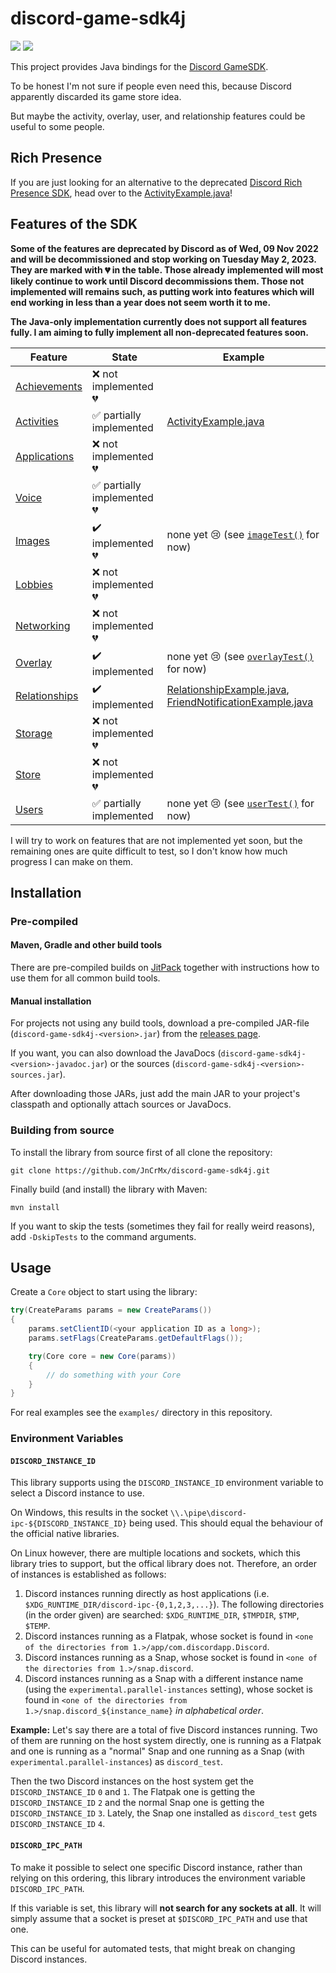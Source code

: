 # discord-game-sdk4j

[![](https://jitpack.io/v/JnCrMx/discord-game-sdk4j.svg)](https://jitpack.io/#JnCrMx/discord-game-sdk4j)
[![](https://img.shields.io/badge/JavaDoc-latest-4c1)](https://docs.jcm.re/discord-game-sdk4j/)


This project provides Java bindings for the
[Discord GameSDK](https://discordapp.com/developers/docs/game-sdk/sdk-starter-guide).

To be honest I'm not sure if people even need this, because Discord apparently discarded its game store idea.

But maybe the activity, overlay, user, and relationship features could be useful to some people.

## Rich Presence

If you are just looking for an alternative to the deprecated [Discord Rich Presence SDK](https://discord.com/developers/docs/rich-presence/how-to),
head over to the [ActivityExample.java](examples/ActivityExample.java)!

## Features of the SDK

**Some of the features are deprecated by Discord as of Wed, 09 Nov 2022 and will be decommissioned and stop working on Tuesday May 2, 2023.
They are marked with :broken_heart: in the table.
Those already implemented will most likely continue to work until Discord decommissions them.
Those not implemented will remains such, as putting work into features which will end working in less than a year does not seem worth it to me.**

**The Java-only implementation currently does not support all features fully.
I am aiming to fully implement all non-deprecated features soon.**

| Feature                                                                     | State                                                   | Example                                                                                                                                  |
|-----------------------------------------------------------------------------|---------------------------------------------------------|------------------------------------------------------------------------------------------------------------------------------------------|
| [Achievements](https://discord.com/developers/docs/game-sdk/achievements)   | :x: not implemented :broken_heart:                      |                                                                                                                                          |
| [Activities](https://discord.com/developers/docs/game-sdk/activities)       | :white_check_mark: partially implemented                | [ActivityExample.java](examples/ActivityExample.java)                                                                                    |
| [Applications](https://discord.com/developers/docs/game-sdk/applications)   | :x: not implemented :broken_heart:                      |                                                                                                                                          |
| [Voice](https://discord.com/developers/docs/game-sdk/discord-voice)         | :white_check_mark: partially implemented :broken_heart: |                                                                                                                                          |
| [Images](https://discord.com/developers/docs/game-sdk/images)               | :heavy_check_mark: implemented :broken_heart:           | none yet :cry: (see [``imageTest()``](src/test/java/de/jcm/discordgamesdk/DiscordTest.java#L417) for now)                                |
| [Lobbies](https://discord.com/developers/docs/game-sdk/lobbies)             | :x: not implemented :broken_heart:                      |                                                                                                                                          |
| [Networking](https://discord.com/developers/docs/game-sdk/networking)       | :x: not implemented :broken_heart:                      |                                                                                                                                          |
| [Overlay](https://discord.com/developers/docs/game-sdk/overlay)             | :heavy_check_mark: implemented                          | none yet :cry: (see [``overlayTest()``](src/test/java/de/jcm/discordgamesdk/DiscordTest.java#L289) for now)                              |
| [Relationships](https://discord.com/developers/docs/game-sdk/relationships) | :heavy_check_mark: implemented                          | [RelationshipExample.java](examples/RelationshipExample.java), [FriendNotificationExample.java](examples/FriendNotificationExample.java) |
| [Storage](https://discord.com/developers/docs/game-sdk/storage)             | :x: not implemented :broken_heart:                      |                                                                                                                                          |
| [Store](https://discord.com/developers/docs/game-sdk/store)                 | :x: not implemented :broken_heart:                      |                                                                                                                                          |
| [Users](https://discord.com/developers/docs/game-sdk/users)                 | :white_check_mark: partially implemented                | none yet :cry: (see [``userTest()``](src/test/java/de/jcm/discordgamesdk/DiscordTest.java#L216) for now)                                 |

I will try to work on features that are not implemented yet soon,
but the remaining ones are quite difficult to test,
so I don't know how much progress I can make on them.

## Installation

### Pre-compiled

#### Maven, Gradle and other build tools

There are pre-compiled builds on [JitPack](https://jitpack.io/#JnCrMx/discord-game-sdk4j)
together with instructions how to use them for all common build tools.

#### Manual installation

For projects not using any build tools, download a pre-compiled JAR-file (``discord-game-sdk4j-<version>.jar``)
from the [releases page](https://github.com/JnCrMx/discord-game-sdk4j/releases).

If you want, you can also download the JavaDocs (``discord-game-sdk4j-<version>-javadoc.jar``) or
the sources (``discord-game-sdk4j-<version>-sources.jar``).

After downloading those JARs, just add the main JAR to your project's classpath and optionally
attach sources or JavaDocs.

### Building from source

To install the library from source first of all clone the repository:
```shell script
git clone https://github.com/JnCrMx/discord-game-sdk4j.git
```

Finally build (and install) the library with Maven:
````shell script
mvn install
````

If you want to skip the tests (sometimes they fail for really weird reasons), add ``-DskipTests`` to the command arguments.

## Usage

Create a ``Core`` object to start using the library:
````java
try(CreateParams params = new CreateParams())
{
    params.setClientID(<your application ID as a long>);
    params.setFlags(CreateParams.getDefaultFlags());

    try(Core core = new Core(params))
    {
        // do something with your Core
    }
}
````

For real examples see the ``examples/`` directory in this repository.

### Environment Variables

#### `DISCORD_INSTANCE_ID`

This library supports using the `DISCORD_INSTANCE_ID` environment variable to select a Discord instance to use.

On Windows, this results in the socket `\\.\pipe\discord-ipc-${DISCORD_INSTANCE_ID}` being used.
This should equal the behaviour of the official native libraries.

On Linux however, there are multiple locations and sockets, which this library tries to support, but the offical
library does not.
Therefore, an order of instances is established as follows:
1. Discord instances running directly as host applications (i.e. `$XDG_RUNTIME_DIR/discord-ipc-{0,1,2,3,...}`).
   The following directories (in the order given) are searched: `$XDG_RUNTIME_DIR`, `$TMPDIR`, `$TMP`, `$TEMP`.
2. Discord instances running as a Flatpak, whose socket is found in
   `<one of the directories from 1.>/app/com.discordapp.Discord`.
3. Discord instances running as a Snap, whose socket is found in
   `<one of the directories from 1.>/snap.discord`.
4. Discord instances running as a Snap with a different instance name (using the `experimental.parallel-instances` setting),
   whose socket is found in `<one of the directories from 1.>/snap.discord_${instance_name}` *in alphabetical order*.

**Example:**
Let's say there are a total of five Discord instances running.
Two of them are running on the host system directly, one is running as a Flatpak and one is running as a "normal"
Snap and one running as a Snap (with `experimental.parallel-instances`) as `discord_test`.

Then the two Discord instances on the host system get the `DISCORD_INSTANCE_ID` `0` and `1`.
The Flatpak one is getting the `DISCORD_INSTANCE_ID` `2` and the normal Snap one is getting the `DISCORD_INSTANCE_ID` `3`.
Lately, the Snap one installed as `discord_test` gets `DISCORD_INSTANCE_ID` `4`.

#### `DISCORD_IPC_PATH`

To make it possible to select one specific Discord instance, rather than relying on this ordering,
this library introduces the environment variable `DISCORD_IPC_PATH`.

If this variable is set, this library will **not search for any sockets at all**.
It will simply assume that a socket is preset at `$DISCORD_IPC_PATH` and use that one.

This can be useful for automated tests, that might break on changing Discord instances.
